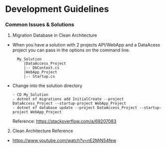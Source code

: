 # Development Guidelines

### Common Issues & Solutions

1. Migration Database in Clean Architecture

- When you have a solution with 2 projects API/WebApp and a DataAcess project you can pass in the options on the command line.
  ```
    My_Solution
       |DataAccess_Project
       |-- DbContext.cs
       |WebApp_Project
       |-- Startup.cs
  ```
- Change into the solution directory
  ```
  - CD My_Solution
  - dotnet ef migrations add InitialCreate --project DataAccess_Project --startup-project WebApp_Project
  - dotnet ef database update --project DataAccess_Project --startup-project WebApp_Project
  ```

  Reference: https://stackoverflow.com/a/69207083

2. Clean Architecture Reference
- https://www.youtube.com/watch?v=nE2MjN54few